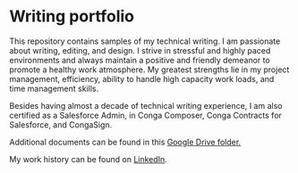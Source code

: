 # Writing portfolio
This repository contains samples of my technical writing. I am passionate about writing, editing, and design. I strive in stressful and highly paced environments and always maintain a positive and friendly demeanor to promote a healthy work atmosphere. My greatest strengths lie in my project management, efficiency, ability to handle high capacity work loads, and time management skills.

Besides having almost a decade of technical writing experience, I am also certified as a Salesforce Admin, in Conga Composer, Conga Contracts for Salesforce, and CongaSign.

Additional documents can be found in this [Google Drive folder.](https://drive.google.com/drive/folders/1amyPGmD9mboxGNu4a5W0l6Pu1WnylgvB?usp=sharing)

My work history can be found on [LinkedIn](https://www.linkedin.com/in/pamela-mcmillan/). 
